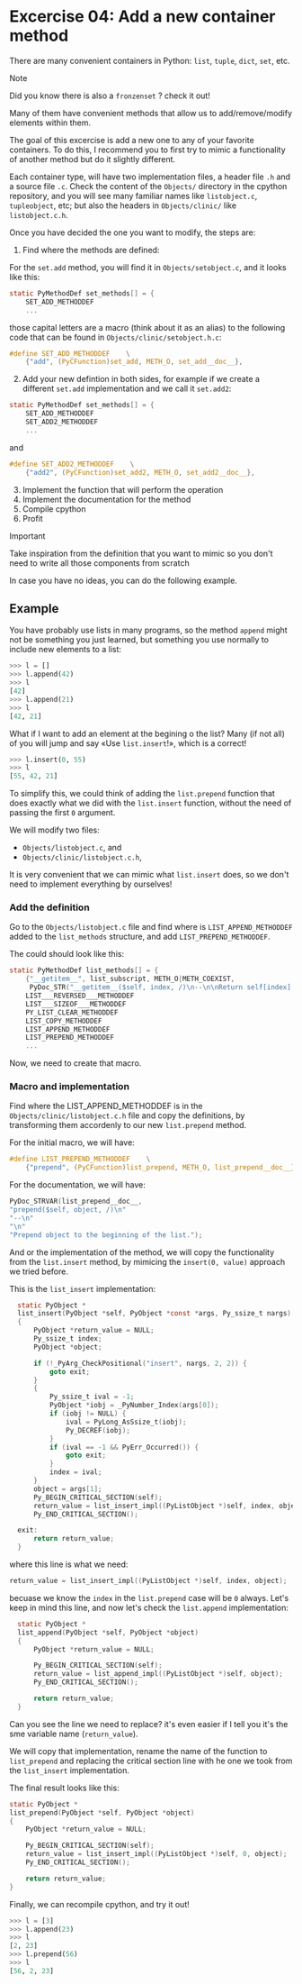 # Excercise 04: Add a new container method

There are many convenient containers in Python: `list`, `tuple`, `dict`, `set`,
etc.

> [!NOTE]
> Did you know there is also a `fronzenset` ? check it out!

Many of them have convenient methods that allow us to add/remove/modify
elements within them.

The goal of this excercise is add a new one to any of your favorite containers.
To do this, I recommend you to first try to mimic a functionality of another
method but do it slightly different.

Each container type, will have two implementation files,
a header file `.h` and a source file `.c`. Check the content of the `Objects/`
directory in the cpython repository, and you will see many familiar names like
`listobject.c`, `tupleobject`, etc; but also the headers in `Objects/clinic/`
like `listobject.c.h`.

Once you have decided the one you want to modify, the steps are:

1. Find where the methods are defined:

For the `set.add` method, you will find it in `Objects/setobject.c`,
and it looks like this:
```c
static PyMethodDef set_methods[] = {
    SET_ADD_METHODDEF
    ...
```
those capital letters are a macro (think about it as an alias) to the following
code that can be found in `Objects/clinic/setobject.h.c`:
```c
#define SET_ADD_METHODDEF    \
    {"add", (PyCFunction)set_add, METH_O, set_add__doc__},
```

2. Add your new defintion in both sides, for example if we create a different
   `set.add` implementation and we call it `set.add2`:

```c
static PyMethodDef set_methods[] = {
    SET_ADD_METHODDEF
    SET_ADD2_METHODDEF
    ...
```
and
```c
#define SET_ADD2_METHODDEF    \
    {"add2", (PyCFunction)set_add2, METH_O, set_add2__doc__},
```

3. Implement the function that will perform the operation
4. Implement the documentation for the method
5. Compile cpython
6. Profit

> [!IMPORTANT]
> Take inspiration from the definition that you want to mimic so you don't need
> to write all those components from scratch

In case you have no ideas, you can do the following example.

## Example

You have probably use lists in many programs, so the method `append` might not
be something you just learned, but something you use normally to include
new elements to a list:
```py
>>> l = []
>>> l.append(42)
>>> l
[42]
>>> l.append(21)
>>> l
[42, 21]
```

What if I want to add an element at the begining o the list?
Many (if not all) of you will jump and say «Use `list.insert`!»,
which is a correct!
```py
>>> l.insert(0, 55)
>>> l
[55, 42, 21]
```
To simplify this, we could think of adding the `list.prepend` function
that does exactly what we did with the `list.insert` function,
without the need of passing the first `0` argument.

We will modify two files:
* `Objects/listobject.c`, and
* `Objects/clinic/listobject.c.h`,

It is very convenient that we can mimic what `list.insert` does,
so we don't need to implement everything by ourselves!

### Add the definition

Go to the `Objects/listobject.c` file and find where is `LIST_APPEND_METHODDEF`
added to the  `list_methods` structure, and add `LIST_PREPEND_METHODDEF`.

The could should look like this:
```c
static PyMethodDef list_methods[] = {
    {"__getitem__", list_subscript, METH_O|METH_COEXIST,
     PyDoc_STR("__getitem__($self, index, /)\n--\n\nReturn self[index].")},
    LIST___REVERSED___METHODDEF
    LIST___SIZEOF___METHODDEF
    PY_LIST_CLEAR_METHODDEF
    LIST_COPY_METHODDEF
    LIST_APPEND_METHODDEF
    LIST_PREPEND_METHODDEF
    ...
```

Now, we need to create that macro.

### Macro and implementation

Find where the LIST_APPEND_METHODDEF is in the `Objects/clinic/listobject.c.h`
file and copy the definitions, by transforming them accordenly to our new
`list.prepend` method.

For the initial macro, we will have:
```c
#define LIST_PREPEND_METHODDEF    \
    {"prepend", (PyCFunction)list_prepend, METH_O, list_prepend__doc__},
```

For the documentation, we will have:
```c
PyDoc_STRVAR(list_prepend__doc__,
"prepend($self, object, /)\n"
"--\n"
"\n"
"Prepend object to the beginning of the list.");
```

And or the implementation of the method, we will copy the functionality from
the `list.insert` method, by mimicing the `insert(0, value)` approach we tried
before.

This is the `list_insert` implementation:
```c
  static PyObject *
  list_insert(PyObject *self, PyObject *const *args, Py_ssize_t nargs)
  {
      PyObject *return_value = NULL;
      Py_ssize_t index;
      PyObject *object;

      if (!_PyArg_CheckPositional("insert", nargs, 2, 2)) {
          goto exit;
      }
      {
          Py_ssize_t ival = -1;
          PyObject *iobj = _PyNumber_Index(args[0]);
          if (iobj != NULL) {
              ival = PyLong_AsSsize_t(iobj);
              Py_DECREF(iobj);
          }
          if (ival == -1 && PyErr_Occurred()) {
              goto exit;
          }
          index = ival;
      }
      object = args[1];
      Py_BEGIN_CRITICAL_SECTION(self);
      return_value = list_insert_impl((PyListObject *)self, index, object);  // Bingo!
      Py_END_CRITICAL_SECTION();

  exit:
      return return_value;
  }
```

where this line is what we need:
```c
return_value = list_insert_impl((PyListObject *)self, index, object);  // Bingo!
```
becuase we know the `index` in the `list.prepend` case will be `0` always.
Let's keep in mind this line, and now let's check the `list.append`
implementation:
```c
  static PyObject *
  list_append(PyObject *self, PyObject *object)
  {
      PyObject *return_value = NULL;

      Py_BEGIN_CRITICAL_SECTION(self);
      return_value = list_append_impl((PyListObject *)self, object);
      Py_END_CRITICAL_SECTION();

      return return_value;
  }
```

Can you see the line we need to replace? it's even easier if I tell you
it's the sme variable name (`return_value`).

We will copy that implementation, rename the name of the function
to `list_prepend` and replacing the critical section line with he one
we took from the `list_insert` implementation.

The final result looks like this:

```c
static PyObject *
list_prepend(PyObject *self, PyObject *object)
{
    PyObject *return_value = NULL;

    Py_BEGIN_CRITICAL_SECTION(self);
    return_value = list_insert_impl((PyListObject *)self, 0, object);
    Py_END_CRITICAL_SECTION();

    return return_value;
}
```

Finally, we can recompile cpython, and try it out!

```py
>>> l = [3]
>>> l.append(23)
>>> l
[2, 23]
>>> l.prepend(56)
>>> l
[56, 2, 23]
```
